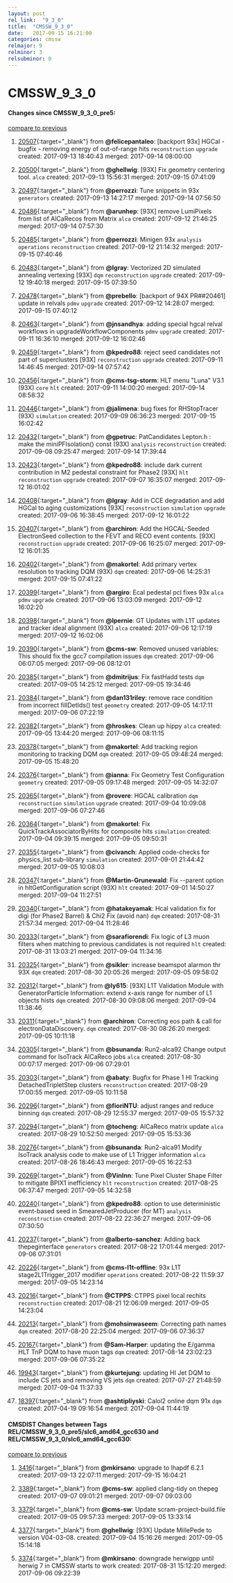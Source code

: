 ```yaml
---
layout: post
rel_link:  "9_3_0"
title:  "CMSSW_9_3_0"
date:   2017-09-15 16:21:00
categories: cmssw
relmajor: 9
relminor: 3
relsubminor: 0
---
```


# CMSSW_9_3_0
#### Changes since CMSSW_9_3_0_pre5:
[compare to previous](https://github.com/cms-sw/cmssw/compare/CMSSW_9_3_0_pre5...CMSSW_9_3_0)



1. [20507](http://github.com/cms-sw/cmssw/pull/20507){:target="_blank"}  from **@felicepantaleo**: [backport 93x] HGCal - bugfix - removing energy of out-of-range hits `reconstruction`  `upgrade`  created: 2017-09-13 18:40:43 merged: 2017-09-14 08:00:00

2. [20500](http://github.com/cms-sw/cmssw/pull/20500){:target="_blank"}  from **@ghellwig**: [93X] Fix geometry centering tool. `alca`  created: 2017-09-13 15:56:31 merged: 2017-09-15 07:41:09

3. [20497](http://github.com/cms-sw/cmssw/pull/20497){:target="_blank"}  from **@perrozzi**: Tune snippets in 93x `generators`  created: 2017-09-13 14:27:17 merged: 2017-09-14 07:56:50

4. [20486](http://github.com/cms-sw/cmssw/pull/20486){:target="_blank"}  from **@arunhep**: [93X] remove LumiPixels from list of AlCaRecos from Matrix `alca`  created: 2017-09-12 21:46:25 merged: 2017-09-14 07:57:30

5. [20485](http://github.com/cms-sw/cmssw/pull/20485){:target="_blank"}  from **@perrozzi**: Minigen 93x `analysis`  `operations`  `reconstruction`  created: 2017-09-12 21:14:32 merged: 2017-09-15 07:40:46

6. [20483](http://github.com/cms-sw/cmssw/pull/20483){:target="_blank"}  from **@lgray**: Vectorized 2D simulated annealing vertexing [93X] `dqm`  `reconstruction`  `upgrade`  created: 2017-09-12 19:40:18 merged: 2017-09-15 07:39:50

7. [20478](http://github.com/cms-sw/cmssw/pull/20478){:target="_blank"}  from **@prebello**: [backport of 94X PR##20461] update in relvals  `pdmv`  `upgrade`  created: 2017-09-12 14:28:07 merged: 2017-09-15 07:40:12

8. [20463](http://github.com/cms-sw/cmssw/pull/20463){:target="_blank"}  from **@jnsandhya**: adding special hgcal relval workflows in upgradeWorkflowComponents `pdmv`  `upgrade`  created: 2017-09-11 16:36:10 merged: 2017-09-12 16:02:46

9. [20459](http://github.com/cms-sw/cmssw/pull/20459){:target="_blank"}  from **@kpedro88**: reject seed candidates not part of superclusters [93X] `reconstruction`  `upgrade`  created: 2017-09-11 14:46:45 merged: 2017-09-14 07:57:42

10. [20456](http://github.com/cms-sw/cmssw/pull/20456){:target="_blank"}  from **@cms-tsg-storm**: HLT menu "Luna" V3.1 (93X)  `core`  `hlt`  created: 2017-09-11 14:00:20 merged: 2017-09-14 08:58:32

11. [20446](http://github.com/cms-sw/cmssw/pull/20446){:target="_blank"}  from **@jalimena**: bug fixes for RHStopTracer (93X) `simulation`  created: 2017-09-09 06:36:23 merged: 2017-09-15 16:02:42

12. [20432](http://github.com/cms-sw/cmssw/pull/20432){:target="_blank"}  from **@gpetruc**: PatCandidates Lepton.h : make the miniPFIsolation() const (93X) `analysis`  `reconstruction`  created: 2017-09-08 09:25:47 merged: 2017-09-14 17:39:44

13. [20423](http://github.com/cms-sw/cmssw/pull/20423){:target="_blank"}  from **@kpedro88**:  include dark current contribution in M2 pedestal constraint for Phase2 [93X] `hlt`  `reconstruction`  `upgrade`  created: 2017-09-07 16:35:07 merged: 2017-09-12 16:01:02

14. [20408](http://github.com/cms-sw/cmssw/pull/20408){:target="_blank"}  from **@lgray**: Add in CCE degradation and add HGCal to aging customizations [93X] `reconstruction`  `simulation`  `upgrade`  created: 2017-09-06 16:38:45 merged: 2017-09-12 16:01:22

15. [20407](http://github.com/cms-sw/cmssw/pull/20407){:target="_blank"}  from **@archiron**: Add the HGCAL-Seeded ElectronSeed collection to the FEVT and RECO event contents. [93X] `reconstruction`  `upgrade`  created: 2017-09-06 16:25:07 merged: 2017-09-12 16:01:35

16. [20402](http://github.com/cms-sw/cmssw/pull/20402){:target="_blank"}  from **@makortel**: Add primary vertex resolution to tracking DQM (93X) `dqm`  created: 2017-09-06 14:25:31 merged: 2017-09-15 07:41:22

17. [20399](http://github.com/cms-sw/cmssw/pull/20399){:target="_blank"}  from **@argiro**: Ecal pedestal pcl fixes 93x `alca`  `pdmv`  `upgrade`  created: 2017-09-06 13:03:09 merged: 2017-09-12 16:02:20

18. [20398](http://github.com/cms-sw/cmssw/pull/20398){:target="_blank"}  from **@lpernie**: GT Updates with L1T updates and tracker ideal alignment (93X) `alca`  created: 2017-09-06 12:17:19 merged: 2017-09-12 16:02:06

19. [20390](http://github.com/cms-sw/cmssw/pull/20390){:target="_blank"}  from **@cms-sw**: Removed unused variables: This should fix the gcc7 compilation issues `dqm`  created: 2017-09-06 06:07:05 merged: 2017-09-06 08:12:01

20. [20385](http://github.com/cms-sw/cmssw/pull/20385){:target="_blank"}  from **@dmitrijus**: Fix fastHadd tests `dqm`  created: 2017-09-05 14:25:12 merged: 2017-09-05 19:34:46

21. [20384](http://github.com/cms-sw/cmssw/pull/20384){:target="_blank"}  from **@dan131riley**: remove race condition from incorrect fillDetIds() test `geometry`  created: 2017-09-05 14:17:11 merged: 2017-09-06 07:22:19

22. [20382](http://github.com/cms-sw/cmssw/pull/20382){:target="_blank"}  from **@hroskes**: Clean up hippy `alca`  created: 2017-09-05 13:44:20 merged: 2017-09-06 08:11:15

23. [20378](http://github.com/cms-sw/cmssw/pull/20378){:target="_blank"}  from **@makortel**: Add tracking region monitoring to tracking DQM `dqm`  created: 2017-09-05 09:48:24 merged: 2017-09-05 15:48:20

24. [20376](http://github.com/cms-sw/cmssw/pull/20376){:target="_blank"}  from **@ianna**: Fix Geometry Test Configuration `geometry`  created: 2017-09-05 09:17:48 merged: 2017-09-05 14:32:07

25. [20365](http://github.com/cms-sw/cmssw/pull/20365){:target="_blank"}  from **@rovere**: HGCAL calibration `dqm`  `reconstruction`  `simulation`  `upgrade`  created: 2017-09-04 10:09:08 merged: 2017-09-06 07:27:46

26. [20364](http://github.com/cms-sw/cmssw/pull/20364){:target="_blank"}  from **@makortel**: Fix QuickTrackAssociatorByHits for composite hits `simulation`  created: 2017-09-04 09:39:15 merged: 2017-09-05 09:50:31

27. [20355](http://github.com/cms-sw/cmssw/pull/20355){:target="_blank"}  from **@civanch**: Applied code-checks for physics_list sub-library `simulation`  created: 2017-09-01 21:44:42 merged: 2017-09-05 10:08:03

28. [20347](http://github.com/cms-sw/cmssw/pull/20347){:target="_blank"}  from **@Martin-Grunewald**: Fix --parent option in hltGetConfiguration script (93X) `hlt`  created: 2017-09-01 14:50:27 merged: 2017-09-04 11:27:51

29. [20340](http://github.com/cms-sw/cmssw/pull/20340){:target="_blank"}  from **@hatakeyamak**: Hcal validation fix for digi (for Phase2 Barrel) & Chi2 Fix (avoid nan) `dqm`  created: 2017-08-31 21:57:34 merged: 2017-09-04 11:28:46

30. [20333](http://github.com/cms-sw/cmssw/pull/20333){:target="_blank"}  from **@sarafiorendi**: Fix logic of L3 muon filters when matching to previous candidates is not required `hlt`  created: 2017-08-31 13:03:21 merged: 2017-09-04 11:34:16

31. [20325](http://github.com/cms-sw/cmssw/pull/20325){:target="_blank"}  from **@sikler**: increase beamspot alarmon thr 93X `dqm`  created: 2017-08-30 20:05:26 merged: 2017-09-05 09:58:02

32. [20312](http://github.com/cms-sw/cmssw/pull/20312){:target="_blank"}  from **@ly615**: [93X] L1T Validation Module with GeneratorParticle Information: extend x-axis range for number of L1 objects hists `dqm`  created: 2017-08-30 09:08:06 merged: 2017-09-04 11:38:46

33. [20311](http://github.com/cms-sw/cmssw/pull/20311){:target="_blank"}  from **@archiron**: Correcting eos path & call for electronDataDiscovery. `dqm`  created: 2017-08-30 08:26:20 merged: 2017-09-05 10:11:18

34. [20305](http://github.com/cms-sw/cmssw/pull/20305){:target="_blank"}  from **@bsunanda**: Run2-alca92 Change output command for IsoTrack AlCaReco jobs `alca`  created: 2017-08-30 00:07:17 merged: 2017-09-06 07:29:01

35. [20303](http://github.com/cms-sw/cmssw/pull/20303){:target="_blank"}  from **@abaty**: Bugfix for Phase 1 HI Tracking DetachedTripletStep clusters `reconstruction`  created: 2017-08-29 17:00:55 merged: 2017-09-05 10:11:58

36. [20296](http://github.com/cms-sw/cmssw/pull/20296){:target="_blank"}  from **@fioriNTU**: adjust ranges and reduce binning `dqm`  created: 2017-08-29 12:55:37 merged: 2017-09-05 15:57:32

37. [20294](http://github.com/cms-sw/cmssw/pull/20294){:target="_blank"}  from **@tocheng**: AlCaReco matrix update `alca`  created: 2017-08-29 10:52:50 merged: 2017-09-05 15:53:36

38. [20276](http://github.com/cms-sw/cmssw/pull/20276){:target="_blank"}  from **@bsunanda**: Run2-alca91 Modify IsoTrack analysis code to make use of L1 Trigger information `alca`  created: 2017-08-26 18:46:43 merged: 2017-09-05 16:22:53

39. [20269](http://github.com/cms-sw/cmssw/pull/20269){:target="_blank"}  from **@VinInn**: Tune Pixel Cluster Shape Filter to mitigate BPIX1 inefficiency `hlt`  `reconstruction`  created: 2017-08-25 06:37:47 merged: 2017-09-05 14:32:58

40. [20240](http://github.com/cms-sw/cmssw/pull/20240){:target="_blank"}  from **@kpedro88**: option to use deterministic event-based seed in SmearedJetProducer (for MT) `analysis`  `reconstruction`  created: 2017-08-22 22:36:27 merged: 2017-09-06 07:30:50

41. [20237](http://github.com/cms-sw/cmssw/pull/20237){:target="_blank"}  from **@alberto-sanchez**: Adding back thepeginterface `generators`  created: 2017-08-22 17:01:44 merged: 2017-09-06 07:31:01

42. [20226](http://github.com/cms-sw/cmssw/pull/20226){:target="_blank"}  from **@cms-l1t-offline**: 93x L1T stage2L1Trigger_2017 modifier `operations`  created: 2017-08-22 11:59:37 merged: 2017-09-05 14:23:14

43. [20216](http://github.com/cms-sw/cmssw/pull/20216){:target="_blank"}  from **@CTPPS**: CTPPS pixel local rechits `reconstruction`  created: 2017-08-21 12:06:09 merged: 2017-09-05 14:23:04

44. [20213](http://github.com/cms-sw/cmssw/pull/20213){:target="_blank"}  from **@mohsinwaseem**: Correcting path names `dqm`  created: 2017-08-20 22:25:04 merged: 2017-09-06 07:36:37

45. [20167](http://github.com/cms-sw/cmssw/pull/20167){:target="_blank"}  from **@Sam-Harper**: updating the E/gamma HLT TnP DQM to have muon tags `dqm`  created: 2017-08-14 23:02:23 merged: 2017-09-06 07:35:22

46. [19943](http://github.com/cms-sw/cmssw/pull/19943){:target="_blank"}  from **@kurtejung**: updating HI Jet DQM to include CS jets and removing VS jets `dqm`  created: 2017-07-27 21:48:59 merged: 2017-09-04 11:37:33

47. [18397](http://github.com/cms-sw/cmssw/pull/18397){:target="_blank"}  from **@ashtipliyski**: Calol2 online dqm 91x `dqm`  created: 2017-04-19 09:16:54 merged: 2017-09-04 11:44:19

#### CMSDIST Changes between Tags REL/CMSSW_9_3_0_pre5/slc6_amd64_gcc630 and REL/CMSSW_9_3_0/slc6_amd64_gcc630:
[compare to previous](https://github.com/cms-sw/cmsdist/compare/REL/CMSSW_9_3_0_pre5/slc6_amd64_gcc630...REL/CMSSW_9_3_0/slc6_amd64_gcc630)



1. [3416](http://github.com/cms-sw/cmsdist/pull/3416){:target="_blank"}  from **@mkirsano**: upgrade to lhapdf 6.2.1 created: 2017-09-13 22:07:11 merged: 2017-09-15 16:04:21

2. [3389](http://github.com/cms-sw/cmsdist/pull/3389){:target="_blank"}  from **@cms-sw**: applied clang-tidy on thepeg created: 2017-09-07 09:01:21 merged: 2017-09-07 09:03:00

3. [3379](http://github.com/cms-sw/cmsdist/pull/3379){:target="_blank"}  from **@cms-sw**: Update scram-project-build.file created: 2017-09-05 09:57:33 merged: 2017-09-05 13:33:14

4. [3377](http://github.com/cms-sw/cmsdist/pull/3377){:target="_blank"}  from **@ghellwig**: [93X] Update MillePede to version V04-03-08. created: 2017-09-04 15:16:26 merged: 2017-09-05 15:14:18

5. [3374](http://github.com/cms-sw/cmsdist/pull/3374){:target="_blank"}  from **@mkirsano**: downgrade herwigpp until herwig 7 in CMSSW starts to work created: 2017-08-31 15:12:20 merged: 2017-09-06 09:22:39
